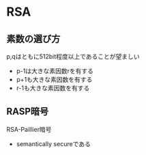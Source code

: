 # RSA
## 素数の選び方
p,qはともに512bit程度以上であることが望ましい
+ p-1は大きな素因数rを有する
+ p+1も大きな素因数を有する
+ r-1も大きな素因数を有する

## RASP暗号
RSA-Paillier暗号
+ semantically secureである